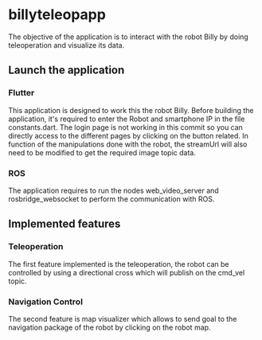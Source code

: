 # billyteleopapp

The objective of the application is to interact with the robot Billy by doing teleoperation and
visualize its data.

## Launch the application
### Flutter
This application is designed to work this the robot Billy. Before building the application,
it's required to enter the Robot and smartphone IP in the file constants.dart.
The login page is not working in this commit so you can directly access to the different pages
by clicking on the button related.
In function of the manipulations done with the robot, the streamUrl will also need to be modified
to get the required image topic data.

### ROS
The application requires to run the nodes web_video_server and rosbridge_websocket to perform
the communication with ROS.

## Implemented features
### Teleoperation
The first feature implemented is the teleoperation, the robot can be controlled by using a
directional cross which will publish on the cmd_vel topic.

### Navigation Control
The second feature is map visualizer which allows to send goal to the navigation package of the
robot by clicking on the robot map.